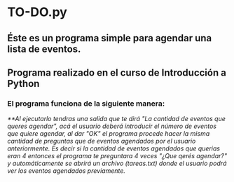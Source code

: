 # **TO-DO.py**

## Éste es un programa simple para agendar una lista de eventos.

## Programa realizado en el curso de Introducción a Python

### El programa funciona de la siguiente manera: 
_**Al ejecutarlo tendras una salida que te dirá "La cantidad de eventos que queres agendar", acá el usuario deberá 
introducir el número de eventos que quiere agendar, al dar "OK" el programa procede hacer la misma cantidad de preguntas que de eventos agendados por el usuario anteriormente. Es decir si la cantidad de eventos agendados que querias eran 4 entonces el programa te preguntara 4 veces "¿Que qerés agendar?" y
automáticamente se abrirá un archivo (tareas.txt) donde el usuario podrá ver los eventos agendados previamente._

